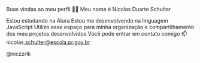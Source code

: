 Boas vindas ao meu perfil 💙💙
Meu nome é Nicolas Duarte Schulter

Estou estudando na Alura
Estou me desenvolvendo na linguagem JavaScript
Utilizo esse espaço para minha organização e compartilhamento dos meu projetos desenvolvidos
Você pode entrar em contato comigo 📫
nicolas,schulter@escola.pr.gov.br

@niczzrlk
